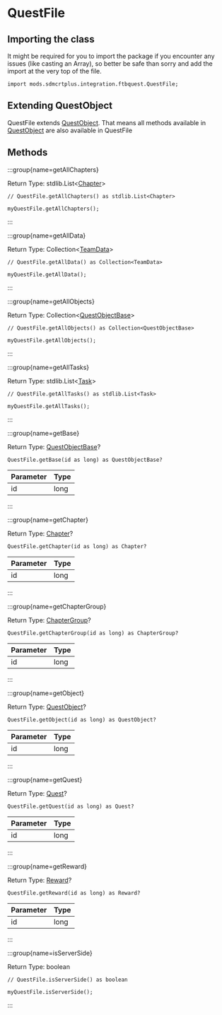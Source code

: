 # QuestFile

## Importing the class

It might be required for you to import the package if you encounter any issues (like casting an Array), so better be safe than sorry and add the import at the very top of the file.
```zenscript
import mods.sdmcrtplus.integration.ftbquest.QuestFile;
```


## Extending QuestObject

QuestFile extends [QuestObject](/mods/sdmcrtplus/integration/ftbquest/QuestObject). That means all methods available in [QuestObject](/mods/sdmcrtplus/integration/ftbquest/QuestObject) are also available in QuestFile

## Methods

:::group{name=getAllChapters}

Return Type: stdlib.List&lt;[Chapter](/mods/sdmcrtplus/integration/ftbquest/Chapter)&gt;

```zenscript
// QuestFile.getAllChapters() as stdlib.List<Chapter>

myQuestFile.getAllChapters();
```

:::

:::group{name=getAllData}

Return Type: Collection&lt;[TeamData](/mods/sdmcrtplus/integration/ftbquest/TeamData)&gt;

```zenscript
// QuestFile.getAllData() as Collection<TeamData>

myQuestFile.getAllData();
```

:::

:::group{name=getAllObjects}

Return Type: Collection&lt;[QuestObjectBase](/mods/sdmcrtplus/integration/ftbquest/QuestObjectBase)&gt;

```zenscript
// QuestFile.getAllObjects() as Collection<QuestObjectBase>

myQuestFile.getAllObjects();
```

:::

:::group{name=getAllTasks}

Return Type: stdlib.List&lt;[Task](/mods/sdmcrtplus/integration/ftbquest/Task)&gt;

```zenscript
// QuestFile.getAllTasks() as stdlib.List<Task>

myQuestFile.getAllTasks();
```

:::

:::group{name=getBase}

Return Type: [QuestObjectBase](/mods/sdmcrtplus/integration/ftbquest/QuestObjectBase)?

```zenscript
QuestFile.getBase(id as long) as QuestObjectBase?
```

| Parameter | Type |
|-----------|------|
| id        | long |


:::

:::group{name=getChapter}

Return Type: [Chapter](/mods/sdmcrtplus/integration/ftbquest/Chapter)?

```zenscript
QuestFile.getChapter(id as long) as Chapter?
```

| Parameter | Type |
|-----------|------|
| id        | long |


:::

:::group{name=getChapterGroup}

Return Type: [ChapterGroup](/mods/sdmcrtplus/integration/ftbquest/ChapterGroup)?

```zenscript
QuestFile.getChapterGroup(id as long) as ChapterGroup?
```

| Parameter | Type |
|-----------|------|
| id        | long |


:::

:::group{name=getObject}

Return Type: [QuestObject](/mods/sdmcrtplus/integration/ftbquest/QuestObject)?

```zenscript
QuestFile.getObject(id as long) as QuestObject?
```

| Parameter | Type |
|-----------|------|
| id        | long |


:::

:::group{name=getQuest}

Return Type: [Quest](/mods/sdmcrtplus/integration/ftbquest/Quest)?

```zenscript
QuestFile.getQuest(id as long) as Quest?
```

| Parameter | Type |
|-----------|------|
| id        | long |


:::

:::group{name=getReward}

Return Type: [Reward](/mods/sdmcrtplus/integration/ftbquest/Reward)?

```zenscript
QuestFile.getReward(id as long) as Reward?
```

| Parameter | Type |
|-----------|------|
| id        | long |


:::

:::group{name=isServerSide}

Return Type: boolean

```zenscript
// QuestFile.isServerSide() as boolean

myQuestFile.isServerSide();
```

:::


